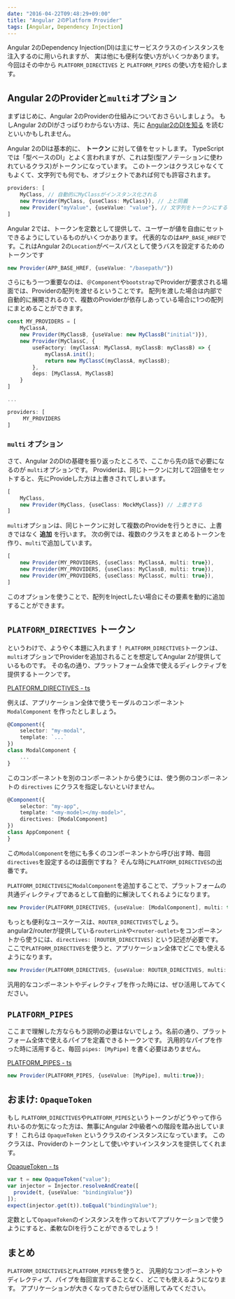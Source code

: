 ```yaml
---
date: "2016-04-22T09:48:29+09:00"
title: "Angular 2のPlatform Provider"
tags: [Angular, Dependency Injection]
---
```


Angular 2のDependency Injection(DI)は主にサービスクラスのインスタンスを注入するのに用いられますが、
実は他にも便利な使い方がいくつかあります。
今回はその中から `PLATFORM_DIRECTIVES` と `PLATFORM_PIPES` の使い方を紹介します。

<!--more-->

## Angular 2のProviderと`multi`オプション
まずはじめに、Angular 2のProviderの仕組みについておさらいしましょう。
もしAngular 2のDIがさっぱりわからない方は、先に [Angular2のDIを知る](http://qiita.com/laco0416/items/61eed550d1f6070b36ab) を読むといいかもしれません。

Angular 2のDIは基本的に、 **トークン** に対して値をセットします。
TypeScriptでは「型ベースのDI」とよく言われますが、これは型(型アノテーションに使われているクラス)がトークンになっています。
このトークンはクラスじゃなくてもよくて、文字列でも何でも、オブジェクトであれば何でも許容されます。

```ts
providers: [
    MyClass, // 自動的にMyClassがインスタンス化される
    new Provider(MyClass, {useClass: MyClass}), // 上と同義
    new Provider("myValue", {useValue: "value"}, // 文字列をトークンにする 
]    
```

Angular 2では、トークンを定数として提供して、ユーザーが値を自由にセットできるようにしているものがいくつかあります。
代表的なのは`APP_BASE_HREF`です。これはAngular 2の`Location`がベースパスとして使うバスを設定するためのトークンです

```ts
new Provider(APP_BASE_HREF, {useValue: "/basepath/"})
```

さらにもう一つ重要なのは、`＠Component`や`bootstrap`でProviderが要求される場面では、Providerの配列を渡せるということです。
配列を渡した場合は内部で自動的に展開されるので、複数のProviderが依存しあっている場合に1つの配列にまとめることができます。

```ts
const MY_PROVIDERS = [
    MyClassA,
    new Provider(MyClassB, {useValue: new MyClassB("initial")}),
    new Provider(MyClassC, {
        useFactory: (myClassA: MyClassA, myClassB: myClassB) => {
            myClassA.init();
            return new MyClassC(myClassA, myClassB);
        },
        deps: [MyClassA, MyClassB]
    }
]

...

providers: [
     MY_PROVIDERS
]    
``` 

### `multi` オプション
さて、Angular 2のDIの基礎を振り返ったところで、ここから先の話で必要になるのが `multi`オプションです。
Providerは、同じトークンに対して2回値をセットすると、先にProvideした方は上書きされてしまいます。

```ts
[
    MyClass,
    new Provider(MyClass, {useClass: MockMyClass}) // 上書きする
]
``` 

`multi`オプションは、同じトークンに対して複数のProvideを行うときに、上書きではなく **追加** を行います。
次の例では、複数のクラスをまとめるトークンを作り、`multi`で追加しています。

```ts
[
    new Provider(MY_PROVIDERS, {useClass: MyClassA, multi: true}),
    new Provider(MY_PROVIDERS, {useClass: MyClassB, multi: true}),
    new Provider(MY_PROVIDERS, {useClass: MyClassC, multi: true}),
]
```

このオプションを使うことで、配列をInjectしたい場合にその要素を動的に追加することができます。

## `PLATFORM_DIRECTIVES` トークン
というわけで、ようやく本題に入れます！
`PLATFORM_DIRECTIVES`トークンは、`multi`オプションでProviderを追加されることを想定してAngular 2が提供しているものです。
その名の通り、プラットフォーム全体で使えるディレクティブを提供するトークンです。

[PLATFORM_DIRECTIVES - ts](https://angular.io/docs/ts/latest/api/core/PLATFORM_DIRECTIVES-let.html)

例えば、アプリケーション全体で使うモーダルのコンポーネント `ModalComponent` を作ったとしましょう。

```ts
@Component({
    selector: "my-modal",
    template: `...`
})
class ModalComponent {
    ...
}
``` 

このコンポーネントを別のコンポーネントから使うには、使う側のコンポーネントの `directives` にクラスを指定しないといけません。

```ts
@Component({
    selector: "my-app",
    template: "<my-model></my-model>",
    directives: [ModalComponent]
})
class AppComponent {
}
```

この`ModalComponent`を他にも多くのコンポーネントから呼び出す時、毎回`directives`を設定するのは面倒ですね？
そんな時に`PLATFORM_DIRECTIVES`の出番です。

`PLATFORM_DIRECTIVES`に`ModalComponent`を追加することで、プラットフォームの共通ディレクティブであるとして自動的に解決してくれるようになります。

```ts
new Provider(PLATFORM_DIRECTIVES, {useValue: [ModalComponent], multi: true})
```

もっとも便利なユースケースは、`ROUTER_DIRECTIVES`でしょう。
angular2/routerが提供している`routerLink`や`<router-outlet>`をコンポーネントから使うには、`directives: [ROUTER_DIRECTIVES]` という記述が必要です。
ここで`PLATFORM_DIRECTIVES`を使うと、アプリケーション全体でどこでも使えるようになります。

```ts
new Provider(PLATFORM_DIRECTIVES, {useValue: ROUTER_DIRECTIVES, multi: true})
```

汎用的なコンポーネントやディレクティブを作った時には、ぜひ活用してみてください。

## `PLATFORM_PIPES`
ここまで理解した方ならもう説明の必要はないでしょう。名前の通り、プラットフォーム全体で使えるパイプを定義できるトークンです。
汎用的なパイプを作った時に活用すると、毎回 `pipes: [MyPipe]` を書く必要はありません。

[PLATFORM_PIPES - ts](https://angular.io/docs/ts/latest/api/compiler/PLATFORM_PIPES-let.html)

```ts
new Provider(PLATFORM_PIPES, {useValue: [MyPipe], multi:true});
``` 

## おまけ: `OpaqueToken`
もし `PLATFORM_DIRECTIVES`や`PLATFORM_PIPES`というトークンがどうやって作られいるのか気になった方は、無事にAngular 2中級者への階段を踏み出しています！
これらは `OpaqueToken` というクラスのインスタンスになっています。
このクラスは、Providerのトークンとして使いやすいインスタンスを提供してくれます。

[OpaqueToken - ts](https://angular.io/docs/ts/latest/api/core/OpaqueToken-class.html)

```ts
var t = new OpaqueToken("value");
var injector = Injector.resolveAndCreate([
  provide(t, {useValue: "bindingValue"})
]);
expect(injector.get(t)).toEqual("bindingValue");
```

定数として`OpaqueToken`のインスタンスを作っておいてアプリケーションで使うようにすると、柔軟なDIを行うことができるでしょう！

## まとめ
`PLATFORM_DIRECTIVES`と`PLATFORM_PIPES`を使うと、
汎用的なコンポーネントやディレクティブ、パイプを毎回宣言することなく、どこでも使えるようになります。
アプリケーションが大きくなってきたらぜひ活用してみてください。

